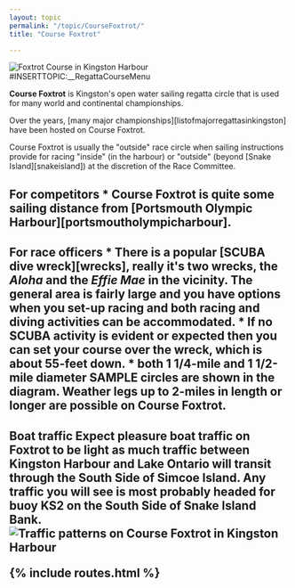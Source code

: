 ```yaml
---
layout: topic
permalink: "/topic/CourseFoxtrot/"
title: "Course Foxtrot"

---
```


<img src="http://K7Waterfront.org/Images/ChartCourseFoxtrot.jpg" class="image1px floatright" alt="Foxtrot Course in Kingston Harbour">
#INSERTTOPIC:__RegattaCourseMenu

<strong>Course Foxtrot</strong> is Kingston's open water sailing regatta circle that is used for many world and continental championships.

Over the years, [many major championships][listofmajorregattasinkingston] have been hosted on Course Foxtrot.

Course Foxtrot is usually the "outside" race circle when sailing instructions provide for racing "inside" (in the harbour) or "outside" (beyond [Snake Island][snakeisland]) at the discretion of the Race Committee.

<h2 class="plain">For competitors
* Course Foxtrot is quite some sailing distance from [Portsmouth Olympic Harbour][portsmoutholympicharbour].
<h2 class="plain">For race officers
* There is a popular [SCUBA dive wreck][wrecks], really it's two wrecks, the <i>Aloha</i> and the <i>Effie Mae</i> in the vicinity.  The general area is fairly large and you have options when you set-up racing and both racing and diving activities can be accommodated.
* If no SCUBA activity is evident or expected then you can set your course over the wreck, which is about 55-feet down.
* <strong>both 1 1/4-mile and 1 1/2-mile diameter SAMPLE circles</strong> are shown in the diagram.  Weather legs up to 2-miles in length or longer are possible on Course Foxtrot.

<h2 class="plain">Boat traffic
Expect pleasure boat traffic on Foxtrot to be light as much traffic between Kingston Harbour and Lake Ontario will transit through the South Side of Simcoe Island.  Any traffic you will see is most probably headed for buoy KS2 on the South Side of Snake Island Bank.

<img src="http://K7Waterfront.org/Images/ChartCourseFoxtrotTraffic.jpg" alt="Traffic patterns on Course Foxtrot in Kingston Harbour" class="image1px">

{% include routes.html %}
